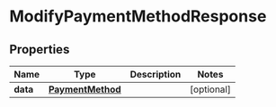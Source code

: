 

# ModifyPaymentMethodResponse


## Properties

| Name | Type | Description | Notes |
|------------ | ------------- | ------------- | -------------|
|**data** | [**PaymentMethod**](PaymentMethod.md) |  |  [optional] |



